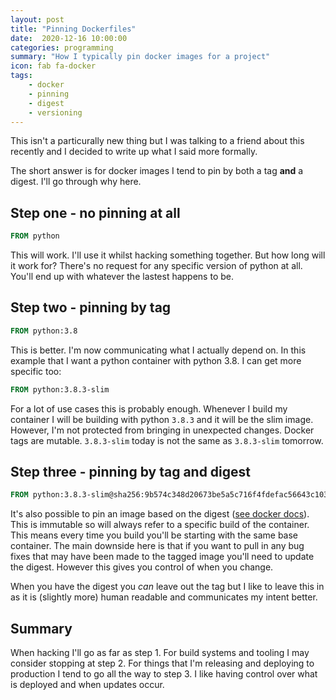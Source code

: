 ```yaml
---
layout: post
title: "Pinning Dockerfiles"
date:  2020-12-16 10:00:00
categories: programming
summary: "How I typically pin docker images for a project"
icon: fab fa-docker
tags:
    - docker
    - pinning
    - digest
    - versioning
---
```


This isn't a particurally new thing but I was talking to a friend about this recently and I decided to write up what I said more formally.

The short answer is for docker images I tend to pin by both a tag **and** a digest. I'll go through why here.

## Step one - no pinning at all
```dockerfile
FROM python
```

This will work. I'll use it whilst hacking something together. But how long will it work for? There's no request for any specific version of python at all. You'll
end up with whatever the lastest happens to be.

## Step two - pinning by tag
```dockerfile
FROM python:3.8
```

This is better. I'm now communicating what I actually depend on. In this example that I want a python container with python 3.8. I can get more specific
too:

```dockerfile
FROM python:3.8.3-slim
```

For a lot of use cases this is probably enough. Whenever I build my container I will be building with python `3.8.3` and it will be the slim image. 
However, I'm not protected from bringing in unexpected changes. Docker tags are mutable. `3.8.3-slim` today is not the same as `3.8.3-slim` tomorrow.

## Step three - pinning by tag and digest
```dockerfile
FROM python:3.8.3-slim@sha256:9b574c348d20673be5a5c716f4fdefac56643c103c0c7005e2160c6a843faab8
```
It's also possible to pin an image based on the digest ([see docker docs](https://docs.docker.com/engine/reference/commandline/pull/#pull-an-image-by-digest-immutable-identifier)). This is immutable so will always refer to a specific build of the container. This means every time you build you'll be starting with the same base container. The main downside here is that if you want to pull in any bug fixes that may have been made to the tagged image you'll need to update the digest. However this gives you control of when you change. 

When you have the digest you *can* leave out the tag but I like to leave this in as  it is (slightly more) human readable and communicates my intent better.


## Summary
When hacking I'll go as far as step 1. For build systems and tooling I may consider stopping at step 2. For things that I'm releasing and deploying to production I tend to go all the way to step 3. I like having control over what is deployed and when updates occur.
